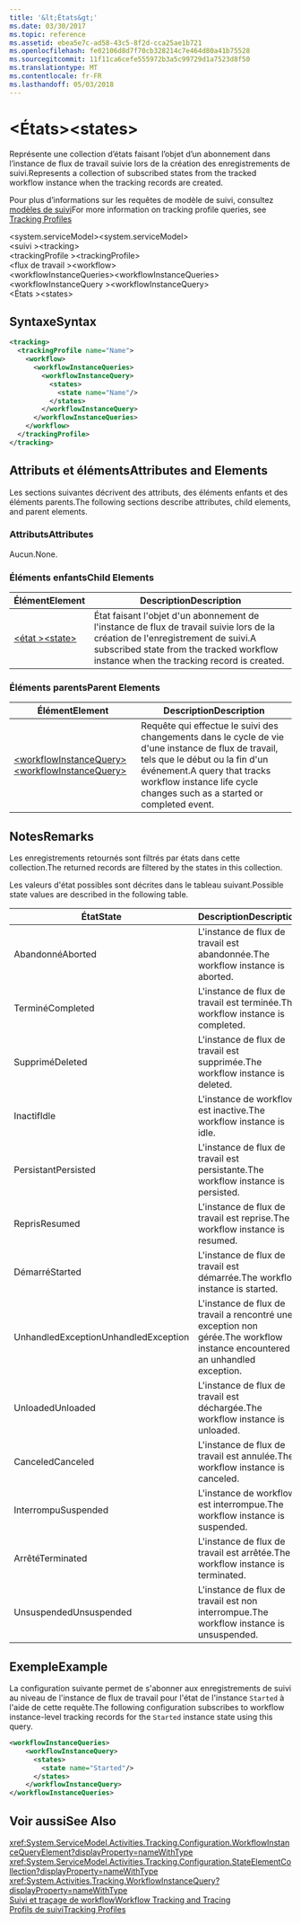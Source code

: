 ```yaml
---
title: '&lt;États&gt;'
ms.date: 03/30/2017
ms.topic: reference
ms.assetid: ebea5e7c-ad58-43c5-8f2d-cca25ae1b721
ms.openlocfilehash: fe02106d8d7f70cb328214c7e464d80a41b75528
ms.sourcegitcommit: 11f11ca6cefe555972b3a5c99729d1a7523d8f50
ms.translationtype: MT
ms.contentlocale: fr-FR
ms.lasthandoff: 05/03/2018
---
```

# <a name="ltstatesgt"></a><span data-ttu-id="a2251-102">&lt;États&gt;</span><span class="sxs-lookup"><span data-stu-id="a2251-102">&lt;states&gt;</span></span>
<span data-ttu-id="a2251-103">Représente une collection d’états faisant l’objet d’un abonnement dans l’instance de flux de travail suivie lors de la création des enregistrements de suivi.</span><span class="sxs-lookup"><span data-stu-id="a2251-103">Represents a collection of subscribed states from the tracked workflow instance when the tracking records are created.</span></span>  
  
 <span data-ttu-id="a2251-104">Pour plus d’informations sur les requêtes de modèle de suivi, consultez [modèles de suivi](../../../../../docs/framework/windows-workflow-foundation/tracking-profiles.md)</span><span class="sxs-lookup"><span data-stu-id="a2251-104">For more information on tracking profile queries, see [Tracking Profiles](../../../../../docs/framework/windows-workflow-foundation/tracking-profiles.md)</span></span>  
  
<span data-ttu-id="a2251-105">\<system.serviceModel></span><span class="sxs-lookup"><span data-stu-id="a2251-105">\<system.serviceModel></span></span>  
<span data-ttu-id="a2251-106">\<suivi ></span><span class="sxs-lookup"><span data-stu-id="a2251-106">\<tracking></span></span>  
<span data-ttu-id="a2251-107">\<trackingProfile ></span><span class="sxs-lookup"><span data-stu-id="a2251-107">\<trackingProfile></span></span>  
<span data-ttu-id="a2251-108">\<flux de travail ></span><span class="sxs-lookup"><span data-stu-id="a2251-108">\<workflow></span></span>  
<span data-ttu-id="a2251-109">\<workflowInstanceQueries></span><span class="sxs-lookup"><span data-stu-id="a2251-109">\<workflowInstanceQueries></span></span>  
<span data-ttu-id="a2251-110">\<workflowInstanceQuery ></span><span class="sxs-lookup"><span data-stu-id="a2251-110">\<workflowInstanceQuery></span></span>  
<span data-ttu-id="a2251-111">\<États ></span><span class="sxs-lookup"><span data-stu-id="a2251-111">\<states></span></span>  
  
## <a name="syntax"></a><span data-ttu-id="a2251-112">Syntaxe</span><span class="sxs-lookup"><span data-stu-id="a2251-112">Syntax</span></span>  
  
```xml  
<tracking>
  <trackingProfile name="Name">
    <workflow>
      <workflowInstanceQueries>
        <workflowInstanceQuery>
          <states>
            <state name="Name"/>
          </states>
        </workflowInstanceQuery>
      </workflowInstanceQueries>
    </workflow>
  </trackingProfile>
</tracking>  
```  
  
## <a name="attributes-and-elements"></a><span data-ttu-id="a2251-113">Attributs et éléments</span><span class="sxs-lookup"><span data-stu-id="a2251-113">Attributes and Elements</span></span>  
 <span data-ttu-id="a2251-114">Les sections suivantes décrivent des attributs, des éléments enfants et des éléments parents.</span><span class="sxs-lookup"><span data-stu-id="a2251-114">The following sections describe attributes, child elements, and parent elements.</span></span>  
  
### <a name="attributes"></a><span data-ttu-id="a2251-115">Attributs</span><span class="sxs-lookup"><span data-stu-id="a2251-115">Attributes</span></span>  
 <span data-ttu-id="a2251-116">Aucun.</span><span class="sxs-lookup"><span data-stu-id="a2251-116">None.</span></span>  
  
### <a name="child-elements"></a><span data-ttu-id="a2251-117">Éléments enfants</span><span class="sxs-lookup"><span data-stu-id="a2251-117">Child Elements</span></span>  
  
|<span data-ttu-id="a2251-118">Élément</span><span class="sxs-lookup"><span data-stu-id="a2251-118">Element</span></span>|<span data-ttu-id="a2251-119">Description</span><span class="sxs-lookup"><span data-stu-id="a2251-119">Description</span></span>|  
|-------------|-----------------|  
|[<span data-ttu-id="a2251-120">\<état ></span><span class="sxs-lookup"><span data-stu-id="a2251-120">\<state></span></span>](../../../../../docs/framework/configure-apps/file-schema/windows-workflow-foundation/states.md)|<span data-ttu-id="a2251-121">État faisant l'objet d'un abonnement de l'instance de flux de travail suivie lors de la création de l'enregistrement de suivi.</span><span class="sxs-lookup"><span data-stu-id="a2251-121">A subscribed state from the tracked workflow instance when the tracking record is created.</span></span>|  
  
### <a name="parent-elements"></a><span data-ttu-id="a2251-122">Éléments parents</span><span class="sxs-lookup"><span data-stu-id="a2251-122">Parent Elements</span></span>  
  
|<span data-ttu-id="a2251-123">Élément</span><span class="sxs-lookup"><span data-stu-id="a2251-123">Element</span></span>|<span data-ttu-id="a2251-124">Description</span><span class="sxs-lookup"><span data-stu-id="a2251-124">Description</span></span>|  
|-------------|-----------------|  
|[<span data-ttu-id="a2251-125">\<workflowInstanceQuery></span><span class="sxs-lookup"><span data-stu-id="a2251-125">\<workflowInstanceQuery></span></span>](../../../../../docs/framework/configure-apps/file-schema/windows-workflow-foundation/workflowinstancequery.md)|<span data-ttu-id="a2251-126">Requête qui effectue le suivi des changements dans le cycle de vie d'une instance de flux de travail, tels que le début ou la fin d'un événement.</span><span class="sxs-lookup"><span data-stu-id="a2251-126">A query that tracks workflow instance life cycle changes such as a started or completed event.</span></span>|  
  
## <a name="remarks"></a><span data-ttu-id="a2251-127">Notes</span><span class="sxs-lookup"><span data-stu-id="a2251-127">Remarks</span></span>  
 <span data-ttu-id="a2251-128">Les enregistrements retournés sont filtrés par états dans cette collection.</span><span class="sxs-lookup"><span data-stu-id="a2251-128">The returned records are filtered by the states in this collection.</span></span>  
  
 <span data-ttu-id="a2251-129">Les valeurs d'état possibles sont décrites dans le tableau suivant.</span><span class="sxs-lookup"><span data-stu-id="a2251-129">Possible state values are described in the following table.</span></span>  
  
|<span data-ttu-id="a2251-130">État</span><span class="sxs-lookup"><span data-stu-id="a2251-130">State</span></span>|<span data-ttu-id="a2251-131">Description</span><span class="sxs-lookup"><span data-stu-id="a2251-131">Description</span></span>|  
|-----------|-----------------|  
|<span data-ttu-id="a2251-132">Abandonné</span><span class="sxs-lookup"><span data-stu-id="a2251-132">Aborted</span></span>|<span data-ttu-id="a2251-133">L'instance de flux de travail est abandonnée.</span><span class="sxs-lookup"><span data-stu-id="a2251-133">The workflow instance is aborted.</span></span>|  
|<span data-ttu-id="a2251-134">Terminé</span><span class="sxs-lookup"><span data-stu-id="a2251-134">Completed</span></span>|<span data-ttu-id="a2251-135">L'instance de flux de travail est terminée.</span><span class="sxs-lookup"><span data-stu-id="a2251-135">The workflow instance is completed.</span></span>|  
|<span data-ttu-id="a2251-136">Supprimé</span><span class="sxs-lookup"><span data-stu-id="a2251-136">Deleted</span></span>|<span data-ttu-id="a2251-137">L'instance de flux de travail est supprimée.</span><span class="sxs-lookup"><span data-stu-id="a2251-137">The workflow instance is deleted.</span></span>|  
|<span data-ttu-id="a2251-138">Inactif</span><span class="sxs-lookup"><span data-stu-id="a2251-138">Idle</span></span>|<span data-ttu-id="a2251-139">L'instance de workflow est inactive.</span><span class="sxs-lookup"><span data-stu-id="a2251-139">The workflow instance is idle.</span></span>|  
|<span data-ttu-id="a2251-140">Persistant</span><span class="sxs-lookup"><span data-stu-id="a2251-140">Persisted</span></span>|<span data-ttu-id="a2251-141">L'instance de flux de travail est persistante.</span><span class="sxs-lookup"><span data-stu-id="a2251-141">The workflow instance is persisted.</span></span>|  
|<span data-ttu-id="a2251-142">Repris</span><span class="sxs-lookup"><span data-stu-id="a2251-142">Resumed</span></span>|<span data-ttu-id="a2251-143">L'instance de flux de travail est reprise.</span><span class="sxs-lookup"><span data-stu-id="a2251-143">The workflow instance is resumed.</span></span>|  
|<span data-ttu-id="a2251-144">Démarré</span><span class="sxs-lookup"><span data-stu-id="a2251-144">Started</span></span>|<span data-ttu-id="a2251-145">L'instance de flux de travail est démarrée.</span><span class="sxs-lookup"><span data-stu-id="a2251-145">The workflow instance is started.</span></span>|  
|<span data-ttu-id="a2251-146">UnhandledException</span><span class="sxs-lookup"><span data-stu-id="a2251-146">UnhandledException</span></span>|<span data-ttu-id="a2251-147">L'instance de flux de travail a rencontré une exception non gérée.</span><span class="sxs-lookup"><span data-stu-id="a2251-147">The workflow instance encountered an unhandled exception.</span></span>|  
|<span data-ttu-id="a2251-148">Unloaded</span><span class="sxs-lookup"><span data-stu-id="a2251-148">Unloaded</span></span>|<span data-ttu-id="a2251-149">L'instance de flux de travail est déchargée.</span><span class="sxs-lookup"><span data-stu-id="a2251-149">The workflow instance is unloaded.</span></span>|  
|<span data-ttu-id="a2251-150">Canceled</span><span class="sxs-lookup"><span data-stu-id="a2251-150">Canceled</span></span>|<span data-ttu-id="a2251-151">L'instance de flux de travail est annulée.</span><span class="sxs-lookup"><span data-stu-id="a2251-151">The workflow instance is canceled.</span></span>|  
|<span data-ttu-id="a2251-152">Interrompu</span><span class="sxs-lookup"><span data-stu-id="a2251-152">Suspended</span></span>|<span data-ttu-id="a2251-153">L'instance de workflow est interrompue.</span><span class="sxs-lookup"><span data-stu-id="a2251-153">The workflow instance is suspended.</span></span>|  
|<span data-ttu-id="a2251-154">Arrêté</span><span class="sxs-lookup"><span data-stu-id="a2251-154">Terminated</span></span>|<span data-ttu-id="a2251-155">L'instance de flux de travail est arrêtée.</span><span class="sxs-lookup"><span data-stu-id="a2251-155">The workflow instance is terminated.</span></span>|  
|<span data-ttu-id="a2251-156">Unsuspended</span><span class="sxs-lookup"><span data-stu-id="a2251-156">Unsuspended</span></span>|<span data-ttu-id="a2251-157">L'instance de flux de travail est non interrompue.</span><span class="sxs-lookup"><span data-stu-id="a2251-157">The workflow instance is unsuspended.</span></span>|  
  
## <a name="example"></a><span data-ttu-id="a2251-158">Exemple</span><span class="sxs-lookup"><span data-stu-id="a2251-158">Example</span></span>  
 <span data-ttu-id="a2251-159">La configuration suivante permet de s'abonner aux enregistrements de suivi au niveau de l'instance de flux de travail pour l'état de l'instance `Started` à l'aide de cette requête.</span><span class="sxs-lookup"><span data-stu-id="a2251-159">The following configuration subscribes to workflow instance-level tracking records for the `Started` instance state using this query.</span></span>  
  
```xml  
<workflowInstanceQueries>  
    <workflowInstanceQuery>  
      <states>  
        <state name="Started"/>  
      </states>  
    </workflowInstanceQuery>  
</workflowInstanceQueries>  
```  
  
## <a name="see-also"></a><span data-ttu-id="a2251-160">Voir aussi</span><span class="sxs-lookup"><span data-stu-id="a2251-160">See Also</span></span>  
 <xref:System.ServiceModel.Activities.Tracking.Configuration.WorkflowInstanceQueryElement?displayProperty=nameWithType>       
 <xref:System.ServiceModel.Activities.Tracking.Configuration.StateElementCollection?displayProperty=nameWithType>       
 <xref:System.Activities.Tracking.WorkflowInstanceQuery?displayProperty=nameWithType>       
 [<span data-ttu-id="a2251-161">Suivi et traçage de workflow</span><span class="sxs-lookup"><span data-stu-id="a2251-161">Workflow Tracking and Tracing</span></span>](../../../../../docs/framework/windows-workflow-foundation/workflow-tracking-and-tracing.md)  
 [<span data-ttu-id="a2251-162">Profils de suivi</span><span class="sxs-lookup"><span data-stu-id="a2251-162">Tracking Profiles</span></span>](../../../../../docs/framework/windows-workflow-foundation/tracking-profiles.md)
